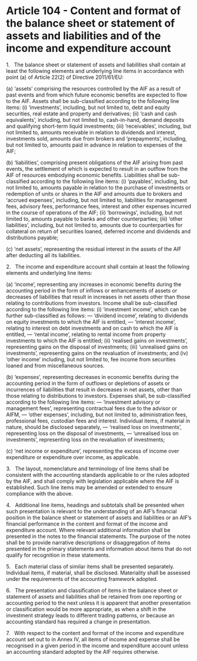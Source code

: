 # Article 104 - Content and format of the balance sheet or statement of assets and liabilities and of the income and expenditure account


1.   The balance sheet or statement of assets and liabilities shall contain at least the following elements and underlying line items in accordance with point (a) of Article 22(2) of Directive 2011/61/EU:

(a) ‘assets’ comprising the resources controlled by the AIF as a result of past events and from which future economic benefits are expected to flow to the AIF. Assets shall be sub-classified according to the following line items: (i) ‘investments’, including, but not limited to, debt and equity securities, real estate and property and derivatives; (ii) ‘cash and cash equivalents’, including, but not limited to, cash-in-hand, demand deposits and qualifying short-term liquid investments; (iii) ‘receivables’, including, but not limited to, amounts receivable in relation to dividends and interest, investments sold, amounts due from brokers and ‘prepayments’, including, but not limited to, amounts paid in advance in relation to expenses of the AIF;

(b) ‘liabilities’, comprising present obligations of the AIF arising from past events, the settlement of which is expected to result in an outflow from the AIF of resources embodying economic benefits. Liabilities shall be sub-classified according to the following line items: (i) ‘payables’, including, but not limited to, amounts payable in relation to the purchase of investments or redemption of units or shares in the AIF and amounts due to brokers and ‘accrued expenses’, including, but not limited to, liabilities for management fees, advisory fees, performance fees, interest and other expenses incurred in the course of operations of the AIF; (ii) ‘borrowings’, including, but not limited to, amounts payable to banks and other counterparties; (iii) ‘other liabilities’, including, but not limited to, amounts due to counterparties for collateral on return of securities loaned, deferred income and dividends and distributions payable;

(c) ‘net assets’, representing the residual interest in the assets of the AIF after deducting all its liabilities.

2.   The income and expenditure account shall contain at least the following elements and underlying line items:

(a) ‘income’, representing any increases in economic benefits during the accounting period in the form of inflows or enhancements of assets or decreases of liabilities that result in increases in net assets other than those relating to contributions from investors. Income shall be sub-classified according to the following line items: (i) ‘investment income’, which can be further sub-classified as follows: — ‘dividend income’, relating to dividends on equity investments to which the AIF is entitled, — ‘interest income’, relating to interest on debt investments and on cash to which the AIF is entitled, — ‘rental income’, relating to rental income from property investments to which the AIF is entitled; (ii) ‘realised gains on investments’, representing gains on the disposal of investments; (iii) ‘unrealised gains on investments’, representing gains on the revaluation of investments; and (iv) ‘other income’ including, but not limited to, fee income from securities loaned and from miscellaneous sources.

(b) ‘expenses’, representing decreases in economic benefits during the accounting period in the form of outflows or depletions of assets or incurrences of liabilities that result in decreases in net assets, other than those relating to distributions to investors. Expenses shall, be sub-classified according to the following line items: — ‘investment advisory or management fees’, representing contractual fees due to the advisor or AIFM, — ‘other expenses’, including, but not limited to, administration fees, professional fees, custodian fees and interest. Individual items, if material in nature, should be disclosed separately, — ‘realised loss on investments’, representing loss on the disposal of investments, — ‘unrealised loss on investments’, representing loss on the revaluation of investments;

(c) ‘net income or expenditure’, representing the excess of income over expenditure or expenditure over income, as applicable.

3.   The layout, nomenclature and terminology of line items shall be consistent with the accounting standards applicable to or the rules adopted by the AIF, and shall comply with legislation applicable where the AIF is established. Such line items may be amended or extended to ensure compliance with the above.

4.   Additional line items, headings and subtotals shall be presented when such presentation is relevant to the understanding of an AIF’s financial position in the balance sheet or statement of assets and liabilities or an AIF’s financial performance in the content and format of the income and expenditure account. Where relevant additional information shall be presented in the notes to the financial statements. The purpose of the notes shall be to provide narrative descriptions or disaggregation of items presented in the primary statements and information about items that do not qualify for recognition in these statements.

5.   Each material class of similar items shall be presented separately. Individual items, if material, shall be disclosed. Materiality shall be assessed under the requirements of the accounting framework adopted.

6.   The presentation and classification of items in the balance sheet or statement of assets and liabilities shall be retained from one reporting or accounting period to the next unless it is apparent that another presentation or classification would be more appropriate, as when a shift in the investment strategy leads to different trading patterns, or because an accounting standard has required a change in presentation.

7.   With respect to the content and format of the income and expenditure account set out to in Annex IV, all items of income and expense shall be recognised in a given period in the income and expenditure account unless an accounting standard adopted by the AIF requires otherwise.
